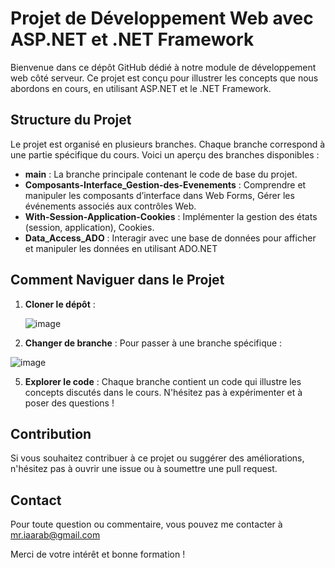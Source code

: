 # Projet de Développement Web avec ASP.NET et .NET Framework

Bienvenue dans ce dépôt GitHub dédié à notre module de développement web côté serveur. Ce projet est conçu pour illustrer les concepts que nous abordons en cours, en utilisant ASP.NET et le .NET Framework.

## Structure du Projet

Le projet est organisé en plusieurs branches. Chaque branche correspond à une partie spécifique du cours. Voici un aperçu des branches disponibles :

- **main** : La branche principale contenant le code de base du projet.
- **Composants-Interface_Gestion-des-Evenements** : Comprendre et manipuler les composants d’interface dans Web Forms, Gérer les événements associés aux contrôles Web.
- **With-Session-Application-Cookies** : Implémenter la gestion des états (session, application), Cookies.
- **Data_Access_ADO** : Interagir avec une base de données pour afficher et manipuler les données en utilisant ADO.NET
  
## Comment Naviguer dans le Projet

1. **Cloner le dépôt** :

   ![image](https://github.com/user-attachments/assets/42f734d0-3585-49fa-8d75-707d46e3c51a)

   
3. **Changer de branche** :
Pour passer à une branche spécifique :

![image](https://github.com/user-attachments/assets/d7c901d6-517f-4a95-ae9d-a5e1bcba40ee)

5. **Explorer le code** :
Chaque branche contient un code qui illustre les concepts discutés dans le cours. N'hésitez pas à expérimenter et à poser des questions !

## Contribution
Si vous souhaitez contribuer à ce projet ou suggérer des améliorations, n'hésitez pas à ouvrir une issue ou à soumettre une pull request.

## Contact
Pour toute question ou commentaire, vous pouvez me contacter à mr.iaarab@gmail.com

Merci de votre intérêt et bonne formation !
